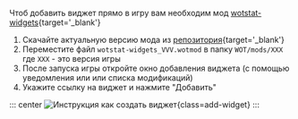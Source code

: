 Чтоб добавить виджет прямо в игру вам необходим мод [wotstat-widgets](https://github.com/WOT-STAT/wotstat-widgets){target='_blank'}

1. Скачайте актуальную версию мода из [репозитория](https://github.com/WOT-STAT/wotstat-widgets/releases/latest){target='_blank'}
2. Переместите файл `wotstat-widgets_VVV.wotmod` в папку `WOT/mods/XXX` где `XXX` - это версия игры
3. После запуска игры откройте окно добавления виджета (с помощью уведомления или или списка модификаций)
4. Укажите ссылку на виджет и нажмите "Добавить"

::: center
![Инструкция как создать виджет](/widgets-images/add-widget.webp){class=add-widget}
:::